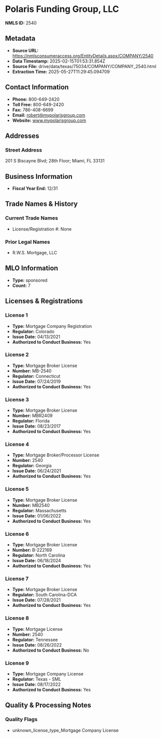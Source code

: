 # Polaris Funding Group, LLC

**NMLS ID:** 2540

## Metadata
- **Source URL:** https://nmlsconsumeraccess.org/EntityDetails.aspx/COMPANY/2540
- **Data Timestamp:** 2025-02-15T01:53:31.854Z
- **Source File:** drive/data/texas/75034/COMPANY/COMPANY_2540.html
- **Extraction Time:** 2025-05-27T11:29:45.094709

## Contact Information
- **Phone:** 800-649-2420
- **Toll Free:** 800-649-2420
- **Fax:** 786-408-6699
- **Email:** robert@mypolarisgroup.com
- **Website:** www.mypolarisgroup.com

## Addresses
### Street Address
201 S Biscayne Blvd; 28th Floor; Miami, FL 33131

## Business Information
- **Fiscal Year End:** 12/31

## Trade Names & History
### Current Trade Names
- License/Registration #: None

### Prior Legal Names
- R.W.S. Mortgage, LLC

## MLO Information
- **Type:** sponsored
- **Count:** 7

## Licenses & Registrations

### License 1
- **Type:** Mortgage Company Registration
- **Regulator:** Colorado
- **Issue Date:** 04/13/2021
- **Authorized to Conduct Business:** Yes

### License 2
- **Type:** Mortgage Broker License
- **Number:** MB-2540
- **Regulator:** Connecticut
- **Issue Date:** 07/24/2019
- **Authorized to Conduct Business:** Yes

### License 3
- **Type:** Mortgage Broker License
- **Number:** MBR2409
- **Regulator:** Florida
- **Issue Date:** 08/23/2017
- **Authorized to Conduct Business:** Yes

### License 4
- **Type:** Mortgage Broker/Processor License
- **Number:** 2540
- **Regulator:** Georgia
- **Issue Date:** 06/24/2021
- **Authorized to Conduct Business:** Yes

### License 5
- **Type:** Mortgage Broker License
- **Number:** MB2540
- **Regulator:** Massachusetts
- **Issue Date:** 01/06/2022
- **Authorized to Conduct Business:** Yes

### License 6
- **Type:** Mortgage Broker License
- **Number:** B-222169
- **Regulator:** North Carolina
- **Issue Date:** 06/18/2024
- **Authorized to Conduct Business:** Yes

### License 7
- **Type:** Mortgage Broker License
- **Regulator:** South Carolina-DCA
- **Issue Date:** 07/28/2021
- **Authorized to Conduct Business:** Yes

### License 8
- **Type:** Mortgage License
- **Number:** 2540
- **Regulator:** Tennessee
- **Issue Date:** 08/26/2022
- **Authorized to Conduct Business:** No

### License 9
- **Type:** Mortgage Company License
- **Regulator:** Texas - SML
- **Issue Date:** 08/17/2022
- **Authorized to Conduct Business:** Yes

## Quality & Processing Notes
### Quality Flags
- unknown_license_type_Mortgage Company License
